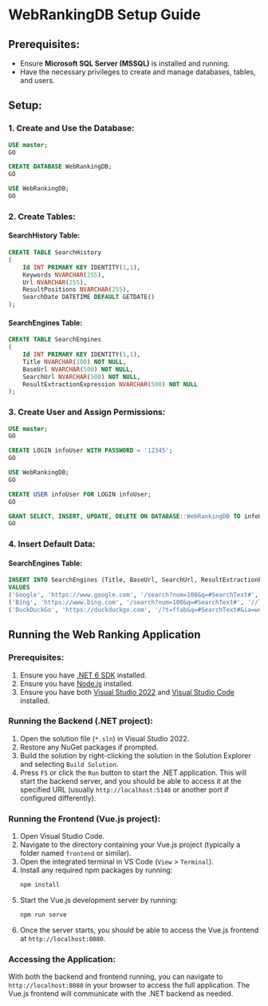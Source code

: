 # WebRankingDB Setup Guide

## Prerequisites:

- Ensure **Microsoft SQL Server (MSSQL)** is installed and running.
- Have the necessary privileges to create and manage databases, tables, and users.

## Setup:

### 1. **Create and Use the Database**:

```sql
USE master;
GO

CREATE DATABASE WebRankingDB;
GO

USE WebRankingDB;
GO
```

### 2. **Create Tables**:

#### SearchHistory Table:

```sql
CREATE TABLE SearchHistory
(
    Id INT PRIMARY KEY IDENTITY(1,1),
    Keywords NVARCHAR(255),
    Url NVARCHAR(255),
    ResultPositions NVARCHAR(255),
    SearchDate DATETIME DEFAULT GETDATE()
);
```

#### SearchEngines Table:

```sql
CREATE TABLE SearchEngines
(
    Id INT PRIMARY KEY IDENTITY(1,1),
    Title NVARCHAR(100) NOT NULL,
    BaseUrl NVARCHAR(500) NOT NULL,
    SearchUrl NVARCHAR(500) NOT NULL,
    ResultExtractionExpression NVARCHAR(500) NOT NULL
);
```

### 3. **Create User and Assign Permissions**:

```sql
USE master;
GO

CREATE LOGIN infoUser WITH PASSWORD = '12345';
GO

USE WebRankingDB;
GO

CREATE USER infoUser FOR LOGIN infoUser;
GO

GRANT SELECT, INSERT, UPDATE, DELETE ON DATABASE::WebRankingDB TO infoUser;
GO
```

### 4. **Insert Default Data**:

#### SearchEngines Table:

```sql
INSERT INTO SearchEngines (Title, BaseUrl, SearchUrl, ResultExtractionExpression)
VALUES 
('Google', 'https://www.google.com', '/search?num=100&q=#SearchText#', '//div[@class=''MjjYud'']'),
('Bing', 'https://www.bing.com', '/search?num=100&q=#SearchText#', '//li[@class=''b_algo'']'),
('DuckDuckGo', 'https://duckduckgo.com', '/?t=ffab&q=#SearchText#&ia=web?num=100', '//li[@data-layout=''organic'']/div');
```

## Running the Web Ranking Application

### Prerequisites:
1. Ensure you have [.NET 6 SDK](https://dotnet.microsoft.com/download/dotnet/6.0) installed.
2. Ensure you have [Node.js](https://nodejs.org/) installed.
3. Ensure you have both [Visual Studio 2022](https://visualstudio.microsoft.com/vs/) and [Visual Studio Code](https://code.visualstudio.com/) installed.

### Running the Backend (.NET project):
1. Open the solution file (`*.sln`) in Visual Studio 2022.
2. Restore any NuGet packages if prompted.
3. Build the solution by right-clicking the solution in the Solution Explorer and selecting `Build Solution`.
4. Press `F5` or click the `Run` button to start the .NET application. This will start the backend server, and you should be able to access it at the specified URL (usually `http://localhost:5148` or another port if configured differently).

### Running the Frontend (Vue.js project):
1. Open Visual Studio Code.
2. Navigate to the directory containing your Vue.js project (typically a folder named `frontend` or similar).
3. Open the integrated terminal in VS Code (`View` > `Terminal`).
4. Install any required npm packages by running:
    ```bash
    npm install
    ```
5. Start the Vue.js development server by running:
    ```bash
    npm run serve
    ```
6. Once the server starts, you should be able to access the Vue.js frontend at `http://localhost:8080`.

### Accessing the Application:
With both the backend and frontend running, you can navigate to `http://localhost:8080` in your browser to access the full application. The Vue.js frontend will communicate with the .NET backend as needed.


